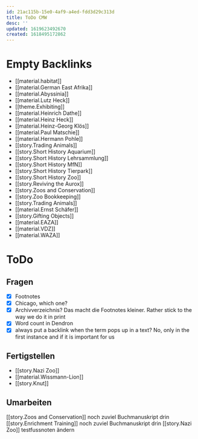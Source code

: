 ```yaml
---
id: 21ac115b-15e0-4af9-a4ed-fdd3d29c313d
title: ToDo CMW
desc: ''
updated: 1619623492670
created: 1618495172862
---
```

# Empty Backlinks

* [[material.habitat]]
* [[material.German East Afrika]]
* [[material.Abyssinia]]
* [[material.Lutz Heck]]
* [[theme.Exhibiting]]
* [[material.Heinrich Dathe]]
* [[material.Heinz Heck]]
* [[material.Heinz-Georg Klös]]
* [[material.Paul Matschie]]
* [[material.Hermann Pohle]]
* [[story.Trading Animals]]
* [[story.Short History Aquarium]]
* [[story.Short History Lehrsammlung]]
* [[story.Short History MfN]]
* [[story.Short History Tierpark]]
* [[story.Short History Zoo]]
* [[story.Reviving the Aurox]]
* [[story.Zoos and Conservation]]
* [[story.Zoo Bookkeeping]]
* [[story.Trading Animals]]
* [[material.Ernst Schäfer]]
* [[story.Gifting Objects]]
* [[material.EAZA]]
* [[material.VDZ]]
* [[material.WAZA]]

# ToDo

## Fragen

* [x] Footnotes
* [x] Chicago, which one?
* [x] Archivverzeichnis? Das macht die Footnotes kleiner. Rather stick to the way we do it in print
* [x] Word count in Dendron
* [x] always put a backlink when the term pops up in a text? No, only in the first instance and if it is important for us

## Fertigstellen

* [[story.Nazi Zoo]]
* [[material.Wissmann-Lion]]
* [[story.Knut]]


## Umarbeiten

[[story.Zoos and Conservation]] noch zuviel Buchmanuskript drin
[[story.Enrichment Training]] noch zuviel Buchmanuskript drin
[[story.Nazi Zoo]] testfussnoten ändern
